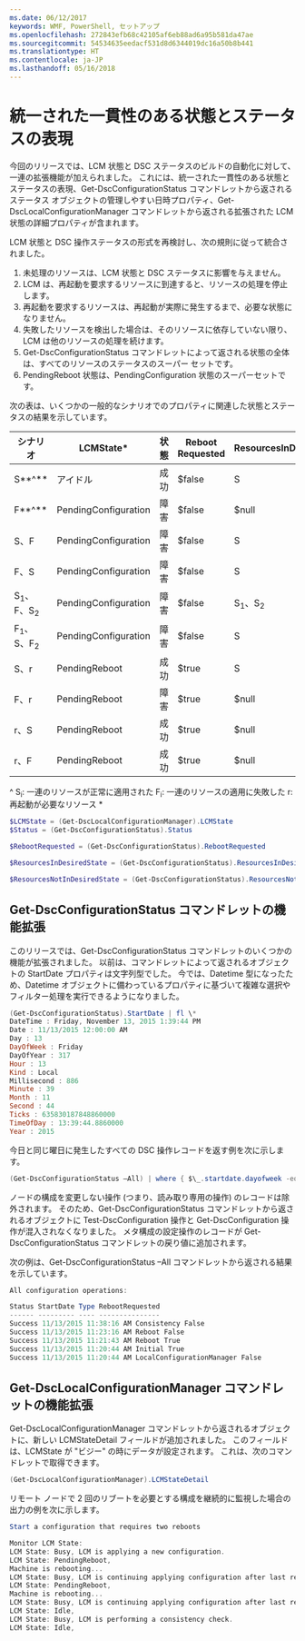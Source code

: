 ```yaml
---
ms.date: 06/12/2017
keywords: WMF, PowerShell, セットアップ
ms.openlocfilehash: 272843efb68c42105af6eb88ad6a95b581da47ae
ms.sourcegitcommit: 54534635eedacf531d8d6344019dc16a50b8b441
ms.translationtype: HT
ms.contentlocale: ja-JP
ms.lasthandoff: 05/16/2018
---
```

# <a name="unified-and-consistent-state-and-status-representation"></a>統一された一貫性のある状態とステータスの表現

今回のリリースでは、LCM 状態と DSC ステータスのビルドの自動化に対して、一連の拡張機能が加えられました。 これには、統一された一貫性のある状態とステータスの表現、Get-DscConfigurationStatus コマンドレットから返されるステータス オブジェクトの管理しやすい日時プロパティ、Get-DscLocalConfigurationManager コマンドレットから返される拡張された LCM 状態の詳細プロパティが含まれます。

LCM 状態と DSC 操作ステータスの形式を再検討し、次の規則に従って統合されました。
1.  未処理のリソースは、LCM 状態と DSC ステータスに影響を与えません。
2.  LCM は、再起動を要求するリソースに到達すると、リソースの処理を停止します。
3.  再起動を要求するリソースは、再起動が実際に発生するまで、必要な状態になりません。
4.  失敗したリソースを検出した場合は、そのリソースに依存していない限り、LCM は他のリソースの処理を続けます。
5.  Get-DscConfigurationStatus コマンドレットによって返される状態の全体は、すべてのリソースのステータスのスーパー セットです。
6.  PendingReboot 状態は、PendingConfiguration 状態のスーパーセットです。

次の表は、いくつかの一般的なシナリオでのプロパティに関連した状態とステータスの結果を示しています。

| **シナリオ**                    | **LCMState\***       | **状態** | **Reboot Requested**  | **ResourcesInDesiredState**  | **ResourcesNotInDesiredState** |
|---------------------------------|----------------------|------------|---------------|------------------------------|--------------------------------|
| S**^**                          | アイドル                 | 成功    | $false        | S                            | $null                          |
| F**^**                          | PendingConfiguration | 障害    | $false        | $null                        | F                              |
| S、F                             | PendingConfiguration | 障害    | $false        | S                            | F                              |
| F、S                             | PendingConfiguration | 障害    | $false        | S                            | F                              |
| S<sub>1</sub>、F、S<sub>2</sub> | PendingConfiguration | 障害    | $false        | S<sub>1</sub>、S<sub>2</sub> | F                              |
| F<sub>1</sub>、S、F<sub>2</sub> | PendingConfiguration | 障害    | $false        | S                            | F<sub>1</sub>、F<sub>2</sub>   |
| S、r                            | PendingReboot        | 成功    | $true         | S                            | r                              |
| F、r                            | PendingReboot        | 障害    | $true         | $null                        | F、r                           |
| r、S                            | PendingReboot        | 成功    | $true         | $null                        | r                              |
| r、F                            | PendingReboot        | 成功    | $true         | $null                        | r                              |

^ S<sub>i</sub>: 一連のリソースが正常に適用された F<sub>i</sub>: 一連のリソースの適用に失敗した r: 再起動が必要なリソース \*

```powershell
$LCMState = (Get-DscLocalConfigurationManager).LCMState
$Status = (Get-DscConfigurationStatus).Status

$RebootRequested = (Get-DscConfigurationStatus).RebootRequested

$ResourcesInDesiredState = (Get-DscConfigurationStatus).ResourcesInDesiredState

$ResourcesNotInDesiredState = (Get-DscConfigurationStatus).ResourcesNotInDesiredState
```
## <a name="enhancement-in-get-dscconfigurationstatus-cmdlet"></a>Get-DscConfigurationStatus コマンドレットの機能拡張

このリリースでは、Get-DscConfigurationStatus コマンドレットのいくつかの機能が拡張されました。 以前は、コマンドレットによって返されるオブジェクトの StartDate プロパティは文字列型でした。 今では、Datetime 型になったため、Datetime オブジェクトに備わっているプロパティに基づいて複雑な選択やフィルター処理を実行できるようになりました。
```powershell
(Get-DscConfigurationStatus).StartDate | fl \*
DateTime : Friday, November 13, 2015 1:39:44 PM
Date : 11/13/2015 12:00:00 AM
Day : 13
DayOfWeek : Friday
DayOfYear : 317
Hour : 13
Kind : Local
Millisecond : 886
Minute : 39
Month : 11
Second : 44
Ticks : 635830187848860000
TimeOfDay : 13:39:44.8860000
Year : 2015
```

今日と同じ曜日に発生したすべての DSC 操作レコードを返す例を次に示します。
```powershell
(Get-DscConfigurationStatus –All) | where { $\_.startdate.dayofweek -eq (Get-Date).DayOfWeek }
```

ノードの構成を変更しない操作 (つまり、読み取り専用の操作) のレコードは除外されます。 そのため、Get-DscConfigurationStatus コマンドレットから返されるオブジェクトに Test-DscConfiguration 操作と Get-DscConfiguration 操作が混入されなくなりました。
メタ構成の設定操作のレコードが Get-DscConfigurationStatus コマンドレットの戻り値に追加されます。

次の例は、Get-DscConfigurationStatus –All コマンドレットから返される結果を示しています。
```powershell
All configuration operations:

Status StartDate Type RebootRequested
------ --------- ---- ---------------
Success 11/13/2015 11:38:16 AM Consistency False
Success 11/13/2015 11:23:16 AM Reboot False
Success 11/13/2015 11:21:43 AM Reboot True
Success 11/13/2015 11:20:44 AM Initial True
Success 11/13/2015 11:20:44 AM LocalConfigurationManager False
```

## <a name="enhancement-in-get-dsclocalconfigurationmanager-cmdlet"></a>Get-DscLocalConfigurationManager コマンドレットの機能拡張
Get-DscLocalConfigurationManager コマンドレットから返されるオブジェクトに、新しい LCMStateDetail フィールドが追加されました。 このフィールドは、LCMState が "ビジー" の時にデータが設定されます。 これは、次のコマンドレットで取得できます。
```powershell
(Get-DscLocalConfigurationManager).LCMStateDetail
```

リモート ノードで 2 回のリブートを必要とする構成を継続的に監視した場合の出力の例を次に示します。
```powershell
Start a configuration that requires two reboots

Monitor LCM State:
LCM State: Busy, LCM is applying a new configuration.
LCM State: PendingReboot,
Machine is rebooting...
LCM State: Busy, LCM is continuing applying configuration after last reboot.
LCM State: PendingReboot,
Machine is rebooting...
LCM State: Busy, LCM is continuing applying configuration after last reboot.
LCM State: Idle,
LCM State: Busy, LCM is performing a consistency check.
LCM State: Idle,
```
